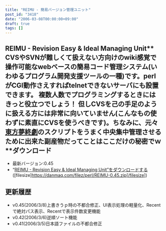 ```yaml
---
title: "REIMU - 簡易バージョン管理ユニット"
post_id: "3418"
date: "2006-03-08T00:00:00+09:00"
draft: true
tags: []
---
```



## REIMU - Revision Easy & Ideal Managing Unit** CVSやSVNが難しくて扱えない方向けのwiki感覚で操作可能なwebベースの簡易コード管理システム(いわゆるプログラム開発支援ツールの一種)です。perlがCGI動作さえすればtelnetできないサーバにも設置できます。 複数人数でプログラミングするときにはきっと役立つでしょう！ 但しCVSを己の手足のように扱える方には非常に向いていません(こんなもの使わずに素直にCVSを使うべきです)。ちなみに、元々[東方夢終劇](https://danmaq.com/!/thC/)のスクリプトをうまく中央集中管理させるために出来た副産物だってことはここだけの秘密でｗ **ダウンロード

  * 最新バージョン:0.45
  * “[REIMU - Revision Easy & Ideal Managing Unit”をダウンロードする](https://danmaq.com/filez/perl/REIMU-0.45.zip) ([filesize]https://danmaq.com/filez/perl/REIMU-0.45.zip[/filesize])
## 更新履歴

  * v0.45(2006/3/8)上書きうｐ時の不都合修正、UI表示処理の軽量化、Recentで絶対パス表示、Recentで表示件数変更機能
  * v0.42(2006/3/6)逆順ソート機能
  * v0.41(2006/3/5)日本語ファイルの不都合修正
